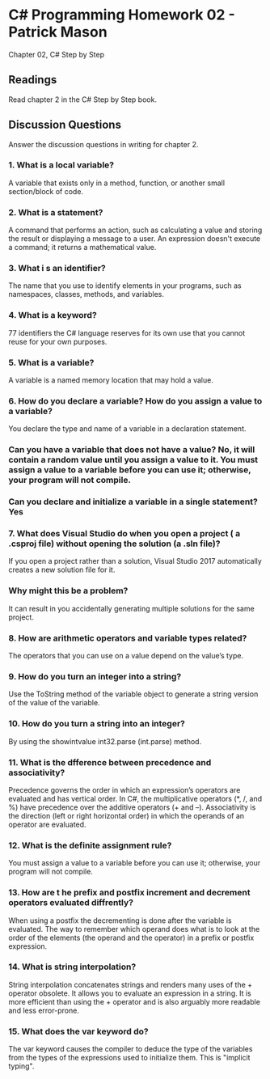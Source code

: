 # C# Programming Homework 02 - Patrick Mason
Chapter 02, C# Step by Step
## Readings
Read chapter 2 in the C# Step by Step book.
## Discussion Questions
Answer the discussion questions in writing for chapter 2.
### 1. What is a local variable? 
A variable that exists only in a method, function, or another small section/block of code.
### 2. What is a statement? 
A command that performs an action, such as calculating a value and storing the result or displaying a message to a user. An expression doesn't execute a command; it returns a mathematical value.
### 3. What i s an identifier? 
The name that you use to identify elements in your programs, such as namespaces, classes, methods, and variables.
### 4. What is a keyword? 
77 identifiers the C# language reserves for its own use that you cannot reuse for your own purposes.
### 5. What is a variable? 
A variable is a named memory location that may hold a value.
### 6. How do you declare a variable? How do you assign a value to a variable? 
You declare the type and name of a variable in a declaration statement.
### Can you have a variable that does not have a value? No, it will contain a random value until you assign a value to it. You must assign a value to a variable before you can use it; otherwise, your program will not compile.
### Can you declare and initialize a variable in a single statement? Yes
### 7. What does Visual Studio do when you open a project ( a .csproj file) without opening the solution (a .sln file)? 
If you open a project rather than a solution, Visual Studio 2017 automatically creates a new
solution file for it.
### Why might this be a problem? 
It can result in you accidentally generating multiple solutions for the same project.
### 8. How are arithmetic operators and variable types related? 
The operators that you can use on a value depend on the value’s type.
### 9. How do you turn an integer into a string? 
Use the ToString method of the variable object to generate a string version of the value of the variable.
### 10. How do you turn a string into an integer? 
By using the showintvalue int32.parse (int.parse) method.
### 11. What is the dfference between precedence and associativity? 
Precedence governs the order in which an expression’s operators are evaluated and has vertical order. In C#, the multiplicative operators (*, /, and %) have precedence over the additive operators (+ and –). Associativity is the direction (left or right horizontal order) in which the operands of an
operator are evaluated.
### 12. What is the definite assignment rule? 
You must assign a value to a variable before you can use it; otherwise, your program will not compile.
### 13. How are t he prefix and postfix increment and decrement operators evaluated diffrently? 
When using a postfix the decrementing is done after the variable is evaluated. The way to remember which operand does what is to look at the order of the
elements (the operand and the operator) in a prefix or postfix expression.
### 14. What is string interpolation? 
String interpolation concatenates strings and renders many uses of the + operator obsolete. It allows you to evaluate an expression in a string. It is more efficient than using the + operator and is also arguably more readable and less error-prone.
### 15. What does the var keyword do? 
The var keyword causes the compiler to deduce the type of the variables from the types of the expressions used to initialize them. This is "implicit typing".
